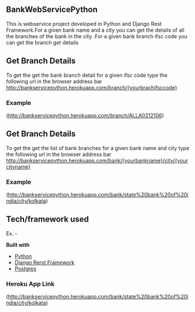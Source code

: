 ## BankWebServicePython
This is webservice project developed in Python and Django Rest Framework.For a given  bank name and a city you can get the details of all
the branches of the bank in the city .For a given bank branch ifsc code you can get the branch get details

## Get Branch Details
To get the get the bank branch detail for a given ifsc code type the following url in the browser address bar
http://bankservicepython.herokuapp.com/branch/{yourbrachifsccode}
### Example 
(http://bankservicepython.herokuapp.com/branch/ALLA0212106)

## Get Branch Details
To get the get the list of bank branches  for a given bank name and city  type the following url in the browser address bar
http://bankservicepython.herokuapp.com/bank/{yourbankname}/city/{yourcityname}
### Example 
(http://bankservicepython.herokuapp.com/bank/state%20bank%20of%20india/city/kolkata)


## Tech/framework used
Ex. -

<b>Built with</b>
- [Python](https://www.python.org/)
- [Django Rerst Framework](http://www.django-rest-framework.org/)
- [Postgres](https://www.postgresql.org/)


 ### Heroku App Link
(http://bankservicepython.herokuapp.com/bank/state%20bank%20of%20india/city/kolkata)

